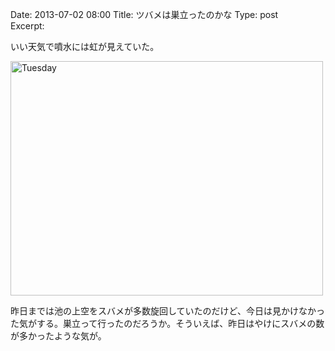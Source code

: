 Date: 2013-07-02 08:00 
Title: ツバメは巣立ったのかな
Type: post  
Excerpt:   


いい天気で噴水には虹が見えていた。

<a href="http://www.flickr.com/photos/hdknr/9190248874/" title="Tuesday by hidelafoglia, on Flickr"><img src="http://farm6.staticflickr.com/5484/9190248874_69b9a5cee8.jpg" width="500" height="375" alt="Tuesday"></a>

昨日までは池の上空をスバメが多数旋回していたのだけど、今日は見かけなかった気がする。巣立って行ったのだろうか。そういえば、昨日はやけにスバメの数が多かったような気が。
